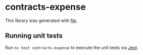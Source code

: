 # contracts-expense

This library was generated with [Nx](https://nx.dev).

## Running unit tests

Run `nx test contracts-expense` to execute the unit tests via [Jest](https://jestjs.io).
